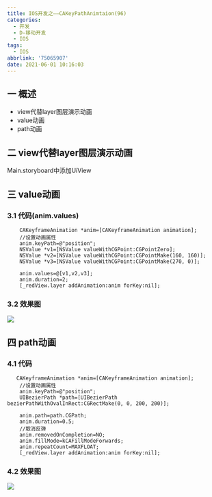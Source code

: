 ```yaml
---
title: IOS开发之——CAKeyPathAnimtaion(96)
categories:
  - 开发
  - D-移动开发
  - IOS
tags:
  - IOS
abbrlink: '75065907'
date: 2021-06-01 10:16:03
---
```

## 一 概述

* view代替layer图层演示动画
* value动画
* path动画

<!--more-->

## 二 view代替layer图层演示动画

Main.storyboard中添加UiView

## 三 value动画

### 3.1 代码(anim.values)

```
    CAKeyframeAnimation *anim=[CAKeyframeAnimation animation];
    //设置动画属性
    anim.keyPath=@"position";
    NSValue *v1=[NSValue valueWithCGPoint:CGPointZero];
    NSValue *v2=[NSValue valueWithCGPoint:CGPointMake(160, 160)];
    NSValue *v3=[NSValue valueWithCGPoint:CGPointMake(270, 0)];
    
    anim.values=@[v1,v2,v3];
    anim.duration=2;
    [_redView.layer addAnimation:anim forKey:nil];
```

### 3.2 效果图

![][1]

## 四 path动画

### 4.1 代码

```
   CAKeyframeAnimation *anim=[CAKeyframeAnimation animation];
    //设置动画属性
    anim.keyPath=@"position";
    UIBezierPath *path=[UIBezierPath bezierPathWithOvalInRect:CGRectMake(0, 0, 200, 200)];
    
    anim.path=path.CGPath;
    anim.duration=0.5;
    //取消反弹
    anim.removedOnCompletion=NO;
    anim.fillMode=kCAFillModeForwards;
    anim.repeatCount=MAXFLOAT;
    [_redView.layer addAnimation:anim forKey:nil];
```

### 4.2 效果图

![][2]


[1]:https://cdn.jsdelivr.net/gh/PGzxc/CDN@master/blog-ios/ios-cabaseanimation-value.gif
[2]:https://cdn.jsdelivr.net/gh/PGzxc/CDN@master/blog-ios/ios-cabaseanimation-path.gif